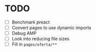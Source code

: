 # TODO

- [ ] Benchmark preact
- [ ] Convert pages to use dynamic imports
- [ ] Debug AMP
- [ ] Look into reducing file sizes
- [ ] Fill in `pages/oferta/**`